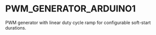 # PWM_GENERATOR_ARDUINO1
PWM generator with linear duty cycle ramp for configurable soft-start durations.
